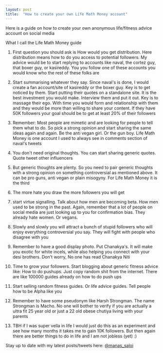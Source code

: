 ```yaml
---
layout: post
title:  "How to create your own Life Math Money account"
---
```


Here is a guide on how to create your own anonymous life/fitness advice account on social media

What I call the Life Math Money guide

1. First question you should ask is How would you get distribution. Here distribution means how to do you access to potential followers. My advice would be to start replying to accounts like naval, the cortez guy, that boxer guy, or kasireddy. You you follow one of these accounts you would know who the rest of these folks are

2. Start summarising whatever they say. Since naval's is done, I would create a fan account/site of kasireddy or the boxer guy. Key is to get noticed by them. Start putting their quotes on a standalone site. It is the best investment you would make. Interview them and put it out. Key is to massage their ego. With time you would form and relationship with them and they would be more than willing to share your content. If they have 50K followers your goal should be to get at least 20% of their followers

3. Remember: Most people are mimetic and are looking for people to tell them what to do. So pick a strong opinion and start sharing the same ideas again and again. Be the anti vegan girl. Or the gun boy. Life Math Money is one account I used to always see in comments section of naval's tweets

4. You don't need original thoughts. You can start sharing generic quotes. Quote tweet other influencers

5. But generic thoughts are plenty. So you need to pair generic thoughts with a strong opinion on something controversial as mentioned above. It can be pro guns, anti vegan or plain misogyny. For Life Math Money it is the third

6. The more hate you draw the more followers you will get

7. start virtue signalling. Talk about how men are becoming beta. How men used to be strong in the past. Again, remember that a lot of people on social media are just looking up to you for confirmation bias. They already hate women. Or vegans.

8. Slowly and slowly you will attract a bunch of stupid followers who will enjoy everything controversial you say. They will fight with people who disagree with you

9. Remember to have a good display photo. Put Chanakya's. It will make you exotic for white incels, while also helping you connect with your desi brothers. Don't worry, No one has read Chanakya Niti

10. Time to grow your followers. Start blogging about generic fitness advice like: How to do pushups. Just copy random shit from the internet. There are like 100000 guides already on how to do push ups

11. Start selling random fitness guides. Or life advice guides. Tell people how to be Alpha like you

12. Remember to have some pseudonym like Harsh Strongman. The name Strongman is Macho. No one will bother to verify if you are actually a ultra fit 25 year old or just a 22 old obese chutiya living with your parents

13. TBH if I was super vella in life I would just do this as an experiment and see how many months it takes me to gain 10K followers. But then again there are better things to do in life and I am not jobless (yet) :)

Stay up to date with my latest posts/tweets here: [@manas_saloi](http://twitter.com/manas_saloi)
